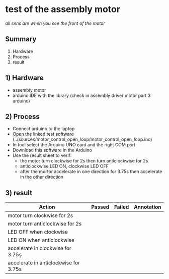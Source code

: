 # test of the assembly motor

*all sens are when you see the front of the motor*

## Summary
1. Hardware
2. Process
3. result

## 1) Hardware
- assembly motor
- arduino IDE with the library (check in assembly driver motor part 3 arduino)

## 2) Process
- Connect arduino to the laptop
- Open the linked test software (../sources/motor_control_open_loop/motor_control_open_loop.ino)
- In tool select the Arduino UNO card and the right COM port
- Download this software in the Arduino
- Use the result sheet to verif:
    - the motor turn clockwise for 2s then turn anticlockwise for 2s 
    - anticlockwise LED ON, clockwise LED OFF
    - after the mortor accelerate in one direction for 3.75s then accelerate in the other direction 

## 3) result

| Action |Passed  |Failed| Annotation|
|----------------------|--------|-----------------|---------|
| motor turn clockwise for 2s||||
| motor turn anticlockwise for 2s||||
| LED OFF when clockwise||||
| LED ON when anticlockwise||||
| accelerate in clockwise for 3.75s||||
| accelerate in anticlockwise for 3.75s||||